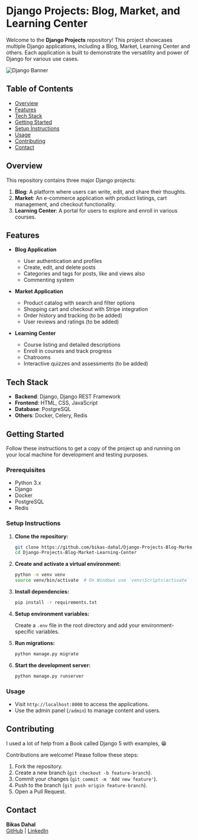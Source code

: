 # Django Projects: Blog, Market, and Learning Center

Welcome to the **Django Projects** repository! This project showcases multiple Django applications, including a Blog, Market, Learning Center and others. Each application is built to demonstrate the versatility and power of Django for various use cases.

![Django Banner](https://th.bing.com/th/id/OIP.vofAscaAsfh4QI-2B0bq3gHaEK?rs=1&pid=ImgDetMain)

## Table of Contents

- [Overview](#overview)
- [Features](#features)
- [Tech Stack](#tech-stack)
- [Getting Started](#getting-started)
- [Setup Instructions](#setup-instructions)
- [Usage](#usage)
- [Contributing](#contributing)
- [Contact](#contact)

## Overview

This repository contains three major Django projects:

1. **Blog**: A platform where users can write, edit, and share their thoughts.
2. **Market**: An e-commerce application with product listings, cart management, and checkout functionality.
3. **Learning Center**: A portal for users to explore and enroll in various courses.

## Features

- **Blog Application**
  - User authentication and profiles
  - Create, edit, and delete posts
  - Categories and tags for posts, like and views also
  - Commenting system

- **Market Application**
  - Product catalog with search and filter options
  - Shopping cart and checkout with Stripe integration
  - Order history and tracking (to be added)
  - User reviews and ratings (to be added)

- **Learning Center**
  - Course listing and detailed descriptions
  - Enroll in courses and track progress
  - Chatrooms
  - Interactive quizzes and assessments (to be added)

## Tech Stack

- **Backend**: Django, Django REST Framework
- **Frontend**: HTML, CSS, JavaScript
- **Database**: PostgreSQL
- **Others**: Docker, Celery, Redis

## Getting Started

Follow these instructions to get a copy of the project up and running on your local machine for development and testing purposes.

### Prerequisites

- Python 3.x
- Django
- Docker
- PostgreSQL
- Redis

### Setup Instructions

1. **Clone the repository:**

   ```bash
   git clone https://github.com/bikas-dahal/Django-Projects-Blog-Market-Learning-Center.git
   cd Django-Projects-Blog-Market-Learning-Center
   ```

2. **Create and activate a virtual environment:**

   ```bash
   python -m venv venv
   source venv/bin/activate  # On Windows use `venv\Scripts\activate`
   ```

3. **Install dependencies:**

   ```bash
   pip install -r requirements.txt
   ```

4. **Setup environment variables:**

   Create a `.env` file in the root directory and add your environment-specific variables.

5. **Run migrations:**

   ```bash
   python manage.py migrate
   ```

6. **Start the development server:**

   ```bash
   python manage.py runserver
   ```

### Usage

- Visit `http://localhost:8000` to access the applications.
- Use the admin panel (`/admin`) to manage content and users.

## Contributing
I used a lot of help from a Book called Django 5 with examples, 😁

Contributions are welcome! Please follow these steps:

1. Fork the repository.
2. Create a new branch (`git checkout -b feature-branch`).
3. Commit your changes (`git commit -m 'Add new feature'`).
4. Push to the branch (`git push origin feature-branch`).
5. Open a Pull Request.


## Contact

**Bikas Dahal**  
[GitHub](https://github.com/bikas-dahal) | [LinkedIn]([[https://linkedin.com/in/bikas-dahal](https://www.linkedin.com/in/bikas-dahal-2229301b3/)])

